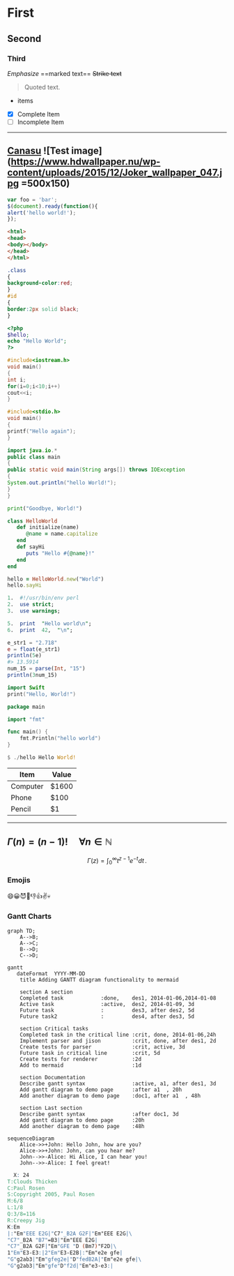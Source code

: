 # First
## Second
### Third

_Emphasize_
==marked text==
~~Strike text~~
> Quoted text.
> 
- items
- [x] Complete Item
- [ ] Incomplete Item	
-------
[Canasu](canasu.org)
![Test image](https://www.hdwallpaper.nu/wp-content/uploads/2015/12/Joker_wallpaper_047.jpg =500x150)
-------
```javascript
var foo = 'bar';
$(document).ready(function(){
alert('hello world!');
});
```
```html
<html>
<head>
<body></body>
</head>
</html>
```
```css
.class
{
background-color:red;
}
#id
{
border:2px solid black;
}
```
```php
<?php
$hello;
echo "Hello World";
?>
```
```c++
#include<iostream.h>
void main()
{
int i;
for(i=0;i<10;i++)
cout<<i;
}
```
```c
#include<stdio.h>
void main()
{
printf("Hello again");
}

```
```java
import java.io.*
public class main
{
public static void main(String args[]) throws IOException
{
System.out.println("hello World!");
}
}
```
```python
print("Goodbye, World!")
```
```ruby
class HelloWorld
   def initialize(name)
      @name = name.capitalize
   end
   def sayHi
      puts "Hello #{@name}!"
   end
end

hello = HelloWorld.new("World")
hello.sayHi
```
```perl
1.  #!/usr/bin/env perl
2.  use strict;
3.  use warnings;

5.  print  "Hello world\n";
6.  print  42,  "\n";
```
```julia
e_str1 = "2.718"
e = float(e_str1)
println(5e)
#> 13.5914
num_15 = parse(Int, "15")
println(3num_15)
```
```swift
import Swift
print("Hello, World!")
```
```go
package main

import "fmt"

func main() {
    fmt.Println("hello world")
}
```
```rust
$ ./hello Hello World!
```

|Item|Value|
------|-----
Computer|$1600
Phone|$100
Pencil|$1

-------
$\Gamma(n) = (n-1)!\quad\forall
n\in\mathbb N$
-------
$$
\Gamma(z) = \int_0^\infty t^{z-1}e^{-t}dt\,.
$$
### Emojis
:smile::grinning::smiling_imp::punch::-1::+1::v::skull:
### Gantt Charts
```mermaid
graph TD;
    A-->B;
    A-->C;
    B-->D;
    C-->D;
  ```
  
   ```mermaid
   gantt
      dateFormat  YYYY-MM-DD
       title Adding GANTT diagram functionality to mermaid

       section A section
       Completed task            :done,    des1, 2014-01-06,2014-01-08
       Active task               :active,  des2, 2014-01-09, 3d
       Future task               :         des3, after des2, 5d
       Future task2              :         des4, after des3, 5d

       section Critical tasks
       Completed task in the critical line :crit, done, 2014-01-06,24h
       Implement parser and jison          :crit, done, after des1, 2d
       Create tests for parser             :crit, active, 3d
       Future task in critical line        :crit, 5d
       Create tests for renderer           :2d
       Add to mermaid                      :1d

       section Documentation
       Describe gantt syntax               :active, a1, after des1, 3d
       Add gantt diagram to demo page      :after a1  , 20h
       Add another diagram to demo page    :doc1, after a1  , 48h

       section Last section
       Describe gantt syntax               :after doc1, 3d
       Add gantt diagram to demo page      :20h
       Add another diagram to demo page    :48h

```

```mermaid
sequenceDiagram
    Alice->>+John: Hello John, how are you?
    Alice->>+John: John, can you hear me?
    John-->>-Alice: Hi Alice, I can hear you!
    John-->>-Alice: I feel great!
  ```
```abc
  X: 24
T:Clouds Thicken
C:Paul Rosen
S:Copyright 2005, Paul Rosen
M:6/8
L:1/8
Q:3/8=116
R:Creepy Jig
K:Em
|:"Em"EEE E2G|"C7"_B2A G2F|"Em"EEE E2G|\
"C7"_B2A "B7"=B3|"Em"EEE E2G|
"C7"_B2A G2F|"Em"GFE "D (Bm7)"F2D|\
1"Em"E3-E3:|2"Em"E3-E2B|:"Em"e2e gfe|
"G"g2ab3|"Em"gfeg2e|"D"fedB2A|"Em"e2e gfe|\
"G"g2ab3|"Em"gfe"D"f2d|"Em"e3-e3:|
```

 

   

<!--stackedit_data:
eyJoaXN0b3J5IjpbMTM3NzYwNzIzMywxNDUyNzE3ODY0XX0=
-->